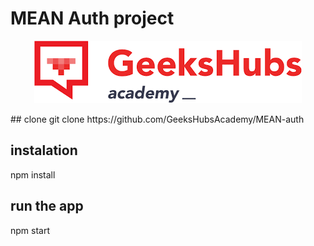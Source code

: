 # MEAN Auth project
<p align="center">
    <img src="https://github.com/GeeksHubsAcademy/2020-geekshubs-media/blob/master/image/logo.png">	
</p>
## clone
git clone https://github.com/GeeksHubsAcademy/MEAN-auth

## instalation
npm install

## run the app
npm start
